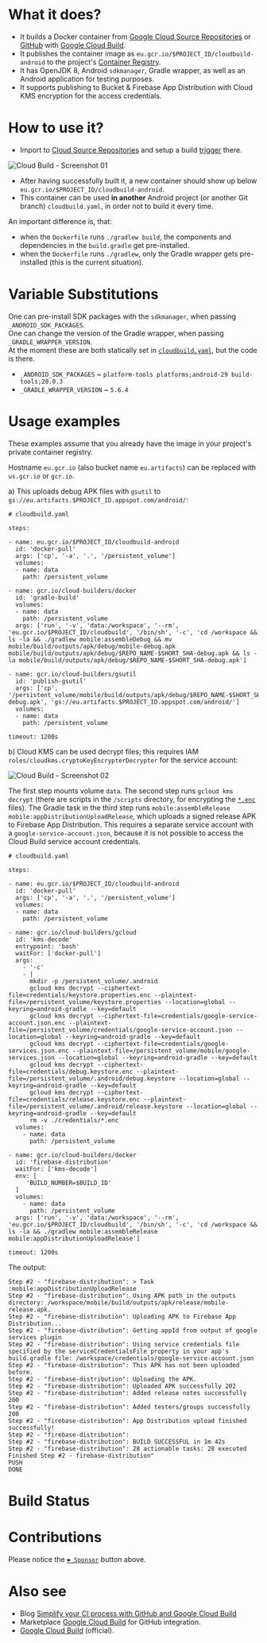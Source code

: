 # What it does?

- It builds a Docker container from [Google Cloud Source Repositories](https://cloud.google.com/source-repositories) or [GitHub](https://github.com/marketplace/google-cloud-build) with [Google Cloud Build](https://cloud.google.com/source-repositories/docs/integrating-with-cloud-build).
- It publishes the container image as `eu.gcr.io/$PROJECT_ID/cloudbuild-android` to the project's [Container Registry](https://console.cloud.google.com/gcr/images).
- It has OpenJDK 8, Android `sdkmanager`, Gradle wrapper, as well as an Android application for testing purposes.
- It supports publishing to Bucket & Firebase App Distribution with Cloud KMS encryption for the access credentials.

# How to use it?

 - Import to [Cloud Source Repositories](https://source.cloud.google.com/repo/new) and setup a build [trigger](https://console.cloud.google.com/cloud-build/triggers) there.
 
  ![Cloud Build - Screenshot 01](https://raw.githubusercontent.com/syslogic/cloudbuild-android-builder/master/screenshots/screenshot_01.png)
 
 - After having successfully built it, a new container should show up below `eu.gcr.io/$PROJECT_ID/cloudbuild-android`.
 - This container can be used <b>in another</b> Android project (or another Git branch) `cloudbuild.yaml`, in order not to build it every time.
 
 An important difference is, that:
 
 - when the `Dockerfile` runs `./gradlew build`, the components and dependencies in the `build.gradle` get pre-installed.
 - when the `Dockerfile` runs `./gradlew`, only the Gradle wrapper gets pre-installed (this is the current situation).

# Variable Substitutions

One can pre-install SDK packages with the `sdkmanager`, when passing `_ANDROID_SDK_PACKAGES`.<br/>
One can change the version of the Gradle wrapper, when passing `_GRADLE_WRAPPER_VERSION`.<br/>
At the moment these are both statically set in [`cloudbuild.yaml`](https://github.com/syslogic/cloudbuild-android/blob/master/cloudbuild.yaml), but the code is there.

 - `_ANDROID_SDK_PACKAGES` ~ `platform-tools platforms;android-29 build-tools;28.0.3`
 - `_GRADLE_WRAPPER_VERSION` ~ `5.6.4`
 
# Usage examples

These examples assume that you already have the image in your project's private container registry.

Hostname `eu.gcr.io` (also bucket name `eu.artifacts`) can be replaced with `us.gcr.io` or `gcr.io`.

a) This uploads debug APK files with `gsutil` to `gs://eu.artifacts.$PROJECT_ID.appspot.com/android/`:

````
# cloudbuild.yaml

steps:

- name: eu.gcr.io/$PROJECT_ID/cloudbuild-android
  id: 'docker-pull'
  args: ['cp', '-a', '.', '/persistent_volume']
  volumes:
  - name: data
    path: /persistent_volume

- name: gcr.io/cloud-builders/docker
  id: 'gradle-build'
  volumes:
  - name: data
    path: /persistent_volume
  args: ['run', '-v', 'data:/workspace', '--rm', 'eu.gcr.io/$PROJECT_ID/cloudbuild', '/bin/sh', '-c', 'cd /workspace && ls -la && ./gradlew mobile:assembleDebug && mv mobile/build/outputs/apk/debug/mobile-debug.apk mobile/build/outputs/apk/debug/$REPO_NAME-$SHORT_SHA-debug.apk && ls -la mobile/build/outputs/apk/debug/$REPO_NAME-$SHORT_SHA-debug.apk']

- name: gcr.io/cloud-builders/gsutil
  id: 'publish-gsutil'
  args: ['cp', '/persistent_volume/mobile/build/outputs/apk/debug/$REPO_NAME-$SHORT_SHA-debug.apk', 'gs://eu.artifacts.$PROJECT_ID.appspot.com/android/']
  volumes:
  - name: data
    path: /persistent_volume

timeout: 1200s
````
b) Cloud KMS can be used decrypt files; this requires IAM `roles/cloudkms.cryptoKeyEncrypterDecrypter` for the service account:

 ![Cloud Build - Screenshot 02](https://github.com/syslogic/cloudbuild-android/raw/master/screenshots/screenshot_02.png)

The first step mounts volume `data`. The second step runs `gcloud kms decrypt` (there are scripts in the `/scripts` directory, for encrypting the [`*.enc`](https://github.com/syslogic/cloudbuild-android/tree/master/credentials) files). The Gradle task in the third step runs `mobile:assembleRelease mobile:appDistributionUploadRelease`, which uploads a signed release APK to Firebase App Distribution. This requires a separate service account with a `google-service-account.json`, because it is not possible to access the Cloud Build service account credentials.
````
# cloudbuild.yaml

steps:

- name: eu.gcr.io/$PROJECT_ID/cloudbuild-android
  id: 'docker-pull'
  args: ['cp', '-a', '.', '/persistent_volume']
  volumes:
  - name: data
    path: /persistent_volume

- name: gcr.io/cloud-builders/gcloud
  id: 'kms-decode'
  entrypoint: 'bash'
  waitFor: ['docker-pull']
  args:
    - '-c'
    - |
      mkdir -p /persistent_volume/.android
      gcloud kms decrypt --ciphertext-file=credentials/keystore.properties.enc --plaintext-file=/persistent_volume/keystore.properties --location=global --keyring=android-gradle --key=default
      gcloud kms decrypt --ciphertext-file=credentials/google-service-account.json.enc --plaintext-file=/persistent_volume/credentials/google-service-account.json --location=global --keyring=android-gradle --key=default
      gcloud kms decrypt --ciphertext-file=credentials/google-services.json.enc --plaintext-file=/persistent_volume/mobile/google-services.json --location=global --keyring=android-gradle --key=default
      gcloud kms decrypt --ciphertext-file=credentials/debug.keystore.enc --plaintext-file=/persistent_volume/.android/debug.keystore --location=global --keyring=android-gradle --key=default
      gcloud kms decrypt --ciphertext-file=credentials/release.keystore.enc --plaintext-file=/persistent_volume/.android/release.keystore --location=global --keyring=android-gradle --key=default
      rm -v ./credentials/*.enc
  volumes:
    - name: data
      path: /persistent_volume

- name: gcr.io/cloud-builders/docker
  id: 'firebase-distribution'
  waitFor: ['kms-decode']
  env: [
     'BUILD_NUMBER=$BUILD_ID'
  ]
  volumes:
    - name: data
      path: /persistent_volume
  args: ['run', '-v', 'data:/workspace', '--rm', 'eu.gcr.io/$PROJECT_ID/cloudbuild', '/bin/sh', '-c', 'cd /workspace && ls -la && ./gradlew mobile:assembleRelease mobile:appDistributionUploadRelease']

timeout: 1200s

````
The output:

````
Step #2 - "firebase-distribution": > Task :mobile:appDistributionUploadRelease
Step #2 - "firebase-distribution": Using APK path in the outputs directory: /workspace/mobile/build/outputs/apk/release/mobile-release.apk.
Step #2 - "firebase-distribution": Uploading APK to Firebase App Distribution...
Step #2 - "firebase-distribution": Getting appId from output of google services plugin
Step #2 - "firebase-distribution": Using service credentials file specified by the serviceCredentialsFile property in your app's build.gradle file: /workspace/credentials/google-service-account.json
Step #2 - "firebase-distribution": This APK has not been uploaded before.
Step #2 - "firebase-distribution": Uploading the APK.
Step #2 - "firebase-distribution": Uploaded APK successfully 202
Step #2 - "firebase-distribution": Added release notes successfully 200
Step #2 - "firebase-distribution": Added testers/groups successfully 200
Step #2 - "firebase-distribution": App Distribution upload finished successfully!
Step #2 - "firebase-distribution": 
Step #2 - "firebase-distribution": BUILD SUCCESSFUL in 1m 42s
Step #2 - "firebase-distribution": 28 actionable tasks: 28 executed
Finished Step #2 - firebase-distribution"
PUSH
DONE
````

# Build Status
 

 
# Contributions

Please notice the [`❤ Sponsor`](https://www.paypal.me/syslogic) button above.

# Also see
 - Blog [Simplify your CI process with GitHub and Google Cloud Build](https://github.blog/2018-07-26-simplify-your-ci-process/)
 - Marketplace [Google Cloud Build](https://github.com/marketplace/google-cloud-build) for GitHub integration.
 - [Google Cloud Build](https://github.com/GoogleCloudBuild) (official).
 
